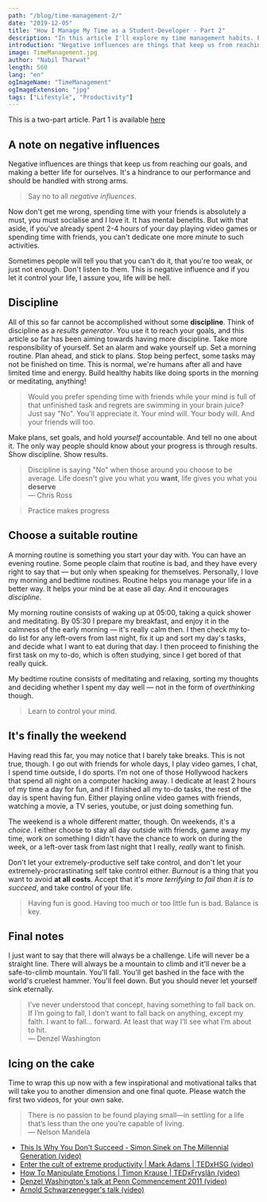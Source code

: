 ```yaml
---
path: "/blog/time-management-2/"
date: "2019-12-05"
title: "How I Manage My Time as a Student-Developer - Part 2"
description: "In this article I'll explore my time management habits. Part 2."
introduction: "Negative influences are things that keep us from reaching our goals, and making a better life for ourselves. It's a hindrance to our performance and should be handled with strong arms."
image: TimeManagement.jpg
author: "Nabil Tharwat"
length: 560
lang: "en"
ogImageName: "TimeManagement"
ogImageExtension: "jpg"
tags: ["Lifestyle", "Productivity"]
---
```


This is a two-part article. Part 1 is available [here](/blog/time-management-1)


## A note on negative influences
Negative influences are things that keep us from reaching our goals, and making a better life for ourselves. It's a hindrance to our performance and should be handled with strong arms.

><span>Say no to all *negative influences*.</span>

Now don't get me wrong, spending time with your friends is absolutely a must, you must socialise and I love it. It has mental benefits. But with that aside, if you've already spent 2-4 hours of your day playing video games or spending time with friends, you can't dedicate one more *minute* to such activities.

Sometimes people will tell you that you can't do it, that you're too weak, or just not enough. Don't listen to them. This is negative influence and if you let it control your life, I assure you, life will be hell.

## Discipline
All of this so far cannot be accomplished without some **discipline**. Think of discipline as a *results generator*. You use it to reach your goals, and this article so far has been aiming towards having more discipline. Take more responsibility of yourself. Set an alarm and wake yourself up. Set a morning routine. Plan ahead, and stick to plans. Stop being perfect, some tasks may not be finished on time. This is normal, we're humans after all and have limited time and energy. Build healthy habits like doing sports in the morning or meditating, anything!

> <span>Would you prefer spending time with friends while your mind is full of that unfinished task and regrets are swimming in your brain juice? Just say "No". You'll appreciate it. Your mind will. Your body will. And your friends will too.</span>

Make plans, set goals, and hold *yourself* accountable. And tell no one about it. The only way people should know about your progress is through results. Show discipline. Show results.

> <span>Discipline is saying "No" when those around you choose to be average. Life doesn't give you what you **want**, life gives you what you **deserve**</span><br>
> — Chris Ross

> <span>Practice makes progress</span>

## Choose a suitable routine
A morning routine is something you start your day with. You can have an evening routine. Some people claim that routine is bad, and they have every right to say that — but only when speaking for themselves. Personally, I love my morning and bedtime routines. Routine helps you manage your life in a better way. It helps your mind be at ease all day. And it encourages *discipline*.

My morning routine consists of waking up at 05:00, taking a quick shower and meditating. By 05:30 I prepare my breakfast, and enjoy it in the calmness of the early morning — it's really calm then. I then check my to-do list for any left-overs from last night, fix it up and sort my day's tasks, and decide what I want to eat during that day. I then proceed to finishing the first task on my to-do, which is often studying, since I get bored of that really quick.

My bedtime routine consists of meditating and relaxing, sorting my thoughts and deciding whether I spent my day well — not in the form of *overthinking* though.

> <span>Learn to control your mind.</span>

## It's finally the weekend
Having read this far, you may notice that I barely take breaks. This is not true, though. I go out with friends for whole days, I play video games, I chat, I spend time outside, I do sports. I'm not one of those Hollywood hackers that spend all night on a computer hacking away. I dedicate at least 2 hours of my time a day for fun, and if I finished all my to-do tasks, the rest of the day is spent having fun. Either playing online video games with friends, watching a movie, a TV series, youtube, or just doing something fun.

The weekend is a whole different matter, though. On weekends, it's a *choice*. I either choose to stay all day outside with friends, game away my time, work on something I didn't have the chance to work on during the week, or a left-over task from last night that I really, *really* want to finish.

Don't let your extremely-productive self take control, and don't let your extremely-procrastinating self take control either. *Burnout* is a thing that you want to avoid **at all costs**. Accept that it's *more terrifying to fail than it is to succeed*, and take control of your life.

> <span>Having fun is good. Having too much or too little fun is bad. Balance is key.</span>


## Final notes
I just want to say that there will always be a challenge. Life will never be a straight line. There will always be a mountain to climb and it'll never be a safe-to-climb mountain. You'll fall. You'll get bashed in the face with the world's cruelest hammer. You'll feel down. But you should never let yourself sink eternally.

> <span>I’ve never understood that concept, having something to fall back on. If I’m going to fall, I don’t want to fall back on anything, except my faith. I want to fall… forward. At least that way I’ll see what I’m about to hit.</span><br>
> — Denzel Washington


## Icing on the cake
Time to wrap this up now with a few inspirational and motivational talks that will take you to another dimension and one final quote. Please watch the first two videos, for your own sake.

> <span>There is no passion to be found playing small—in settling for a life that’s less than the one you’re capable of living.</span><br>
> — Nelson Mandela

- [This Is Why You Don't Succeed - Simon Sinek on The Millennial Generation (video)](https://youtu.be/xNgQOHwsIbg)
- [Enter the cult of extreme productivity | Mark Adams | TEDxHSG (video)](https://youtu.be/2paoNvG5Nmo)
- [How To Manipulate Emotions | Timon Krause | TEDxFryslân (video)](https://youtu.be/ZucVXYoegVU)
- [Denzel Washington's talk at Penn Commencement 2011 (video)](https://www.youtube.com/watch?v=tbnzAVRZ9Xc)
- [Arnold Schwarzenegger's talk (video)](https://www.youtube.com/watch?v=u_ktRTWMX3M)